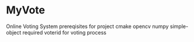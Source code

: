 # MyVote
Online Voting System
prereqisites for project
cmake
opencv
numpy
simple-object
required voterid for voting process

